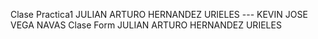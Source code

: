 Clase Practica1
JULIAN ARTURO HERNANDEZ URIELES --- KEVIN JOSE VEGA NAVAS
Clase Form 
JULIAN ARTURO HERNANDEZ URIELES


